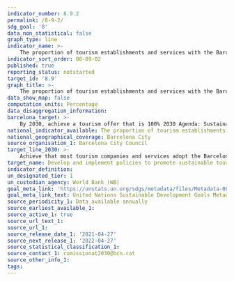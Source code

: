 ```yaml
---
indicator_number: 8.9.2
permalink: /8-9-2/
sdg_goal: '8'
data_non_statistical: false
graph_type: line
indicator_name: >-
    The proportion of tourism establishments and services with the Barcelona Commitment label
indicator_sort_order: 08-09-02
published: true
reporting_status: notstarted
target_id: '8.9'
graph_title: >-
    The proportion of tourism establishments and services with the Barcelona Commitment label
data_show_map: false
computation_units: Percentage
data_disaggregation_information: 
barcelona_target: >-
    By 2030, achieve a tourism offer that is 100% 2030 Agenda: Sustainable, safe and high-quality
national_indicator_available: The proportion of tourism establishments and services with the Barcelona Commitment label
national_geographical_coverage: Barcelona City
source_organisation_1: Barcelona City Council
target_line_2030: >-
    Achieve that most tourism companies and services adopt the Barcelona Commitment label: Above 50.0%
target_name: Develop and implement policies to promote sustainable tourism which create employment and promote local culture and products
indicator_definition:
un_designated_tier: 1
un_custodian_agency: World Bank (WB)
goal_meta_link: 'https://unstats.un.org/sdgs/metadata/files/Metadata-08-09-01.pdf'
goal_meta_link_text: United Nations Sustainable Development Goals Metadata (pdf 894kB)
source_periodicity_1: Data available annually
source_earliest_available_1: 
source_active_1: true
source_url_text_1: 
source_url_1:
source_release_date_1: '2021-04-27'
source_next_release_1: '2022-04-27'
source_statistical_classification_1: 
source_contact_1: comissionat2030@bcn.cat
source_other_info_1:
tags:
---
```

